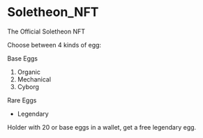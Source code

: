 # Soletheon_NFT

The Official Soletheon NFT

Choose between 4 kinds of egg:

Base Eggs
 1. Organic
 2. Mechanical
 3. Cyborg
    
Rare Eggs
- Legendary

Holder with 20 or base eggs in a wallet, get a free legendary egg.
